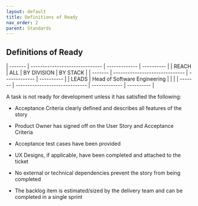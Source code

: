 ```yaml
---
layout: default
title: Definitions of Ready
nav_order: 2
parent: Standards
---
```


Definitions of Ready
--------------------

  | ------- | ------------------------------ | ------------- | ---------- |
  | REACH   | ALL                            | BY DIVISION   | BY STACK   |
  | ------- | ------------------------------ | ------------- | ---------- |
  | LEADS   | Head of Software Engineering   |               |            |
  | ------- | ------------------------------ | ------------- | ---------- |    
               

A task is not ready for development unless it has satisfied the
following:

-   Acceptance Criteria clearly defined and describes all features of
 the story

-   Product Owner has signed off on the User Story and Acceptance
 Criteria

-   Acceptance test cases have been provided

-   UX Designs, if applicable, have been completed and attached to the
 ticket

-   No external or technical dependencies prevent the story from being
 completed

-   The backlog item is estimated/sized by the delivery team and can be
 completed in a single sprint
